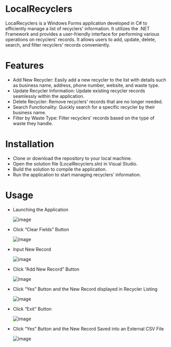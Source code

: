 # LocalRecyclers
LocalRecyclers is a Windows Forms application developed in C# to efficiently manage a list of recyclers' information. It utilizes the .NET Framework and provides a user-friendly interface for performing various operations on recyclers' records. It allows users to add, update, delete, search, and filter recyclers' records conveniently.

# Features
* Add New Recycler: Easily add a new recycler to the list with details such as business name, address, phone number, website, and waste type.
* Update Recycler Information: Update existing recycler records seamlessly within the application.
* Delete Recycler: Remove recyclers' records that are no longer needed.
* Search Functionality: Quickly search for a specific recycler by their business name.
* Filter by Waste Type: Filter recyclers' records based on the type of waste they handle.

# Installation
* Clone or download the repository to your local machine.
* Open the solution file (LocalRecyclers.sln) in Visual Studio.
* Build the solution to compile the application.
* Run the application to start managing recyclers' information.

# Usage
* Launching the Application
  
  ![image](https://github.com/YunChen2023/LocalRecyclers/assets/143974178/9d5ffc40-a400-4472-816f-165afc281355)

* Click “Clear Fields” Button

  ![image](https://github.com/YunChen2023/LocalRecyclers/assets/143974178/51085cfb-78b5-4c76-b2b9-b420948123f8)

* Input New Record

  ![image](https://github.com/YunChen2023/LocalRecyclers/assets/143974178/11b738ac-fed1-4a8b-8a5b-13b3cd896419)

* Click “Add New Record” Button

  ![image](https://github.com/YunChen2023/LocalRecyclers/assets/143974178/2658089b-8ebb-49a5-8fda-55d07c0d2ec8)

* Click “Yes” Button and the New Record displayed in Recycler Listing

  ![image](https://github.com/YunChen2023/LocalRecyclers/assets/143974178/a4921803-ba0d-42fe-9249-e9b75a2a2b64)

* Click “Exit” Button

  ![image](https://github.com/YunChen2023/LocalRecyclers/assets/143974178/45724218-384f-4d10-9868-20c5020b123d)

* Click “Yes” Button and the New Record Saved into an External CSV File

  ![image](https://github.com/YunChen2023/LocalRecyclers/assets/143974178/a467cd3b-0ff8-47b0-9ce8-8e6acd6e5ed1)






